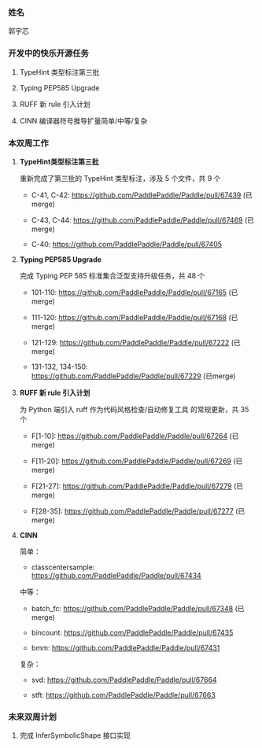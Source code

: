 ### 姓名

郭宇芯

### 开发中的快乐开源任务

1. TypeHint 类型标注第三批

2. Typing PEP585 Upgrade

3. RUFF 新 rule 引入计划

4. CINN 编译器符号推导扩量简单/中等/复杂

### 本双周工作

1. **TypeHint类型标注第三批**

   重新完成了第三批的 TypeHint 类型标注，涉及 5 个文件，共 9 个

   - C-41, C-42: https://github.com/PaddlePaddle/Paddle/pull/67439 (已merge)

   - C-43, C-44: https://github.com/PaddlePaddle/Paddle/pull/67469 (已merge)

   - C-40: https://github.com/PaddlePaddle/Paddle/pull/67405

2. **Typing PEP585 Upgrade**

   完成 Typing PEP 585 标准集合泛型支持升级任务，共 48 个

   - 101-110: https://github.com/PaddlePaddle/Paddle/pull/67165 (已merge)

   - 111-120: https://github.com/PaddlePaddle/Paddle/pull/67168 (已merge)

   - 121-129: https://github.com/PaddlePaddle/Paddle/pull/67222 (已merge)

   - 131-132, 134-150: https://github.com/PaddlePaddle/Paddle/pull/67229 (已merge)

3. **RUFF 新 rule 引入计划**

   为 Python 端引入 ruff 作为代码风格检查/自动修复工具 的常规更新，共 35 个

   - F[1-10]: https://github.com/PaddlePaddle/Paddle/pull/67264 (已merge)

   - F[11-20]: https://github.com/PaddlePaddle/Paddle/pull/67269 (已merge)

   - F[21-27]: https://github.com/PaddlePaddle/Paddle/pull/67279 (已merge)

   - F[28-35]: https://github.com/PaddlePaddle/Paddle/pull/67277 (已merge)

4. **CINN**

   简单：

   - classcentersample: https://github.com/PaddlePaddle/Paddle/pull/67434

   中等：

   - batch_fc: https://github.com/PaddlePaddle/Paddle/pull/67348 (已merge)

   - bincount: https://github.com/PaddlePaddle/Paddle/pull/67435

   - bmm: https://github.com/PaddlePaddle/Paddle/pull/67431

   复杂：

   - svd: https://github.com/PaddlePaddle/Paddle/pull/67664

   - stft: https://github.com/PaddlePaddle/Paddle/pull/67663

### 未来双周计划

1. 完成 InferSymbolicShape 接口实现